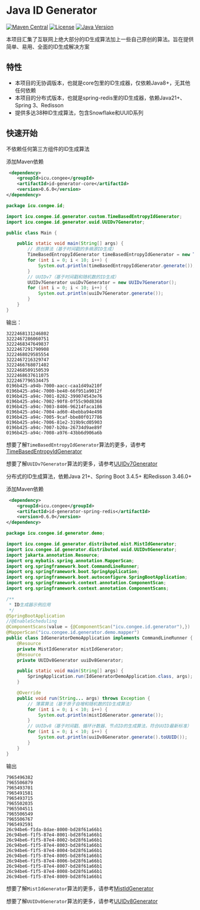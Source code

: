 # Java ID Generator

[![Maven Central](https://img.shields.io/maven-central/v/icu.congee/id-generator-core.svg)](https://search.maven.org/search?q=g:icu.congee%20AND%20a:id-generator-core)
[![License](https://img.shields.io/badge/license-MIT-blue.svg)](LICENSE)
[![Java Version](https://img.shields.io/badge/Java-8%2B-blue.svg)](https://www.oracle.com/java/technologies/javase/javase-jdk8-downloads.html)

本项目汇集了互联网上绝大部分的ID生成算法加上一些自己原创的算法。旨在提供简单、易用、全面的ID生成解决方案

## 特性

- 本项目的无协调版本，也就是core包里的ID生成器，仅依赖Java8+，无其他任何依赖
- 本项目的分布式版本，也就是spring-redis里的ID生成器，依赖Java21+、Spring 3、Redisson
- 提供多达38种ID生成算法，包含Snowflake和UUID系列

## 快速开始

不依赖任何第三方组件的ID生成算法

添加Maven依赖
```xml
 <dependency>
    <groupId>icu.congee</groupId>
    <artifactId>id-generator-core</artifactId>
    <version>0.6.0</version>
</dependency>
```

```java
package icu.congee.id;

import icu.congee.id.generator.custom.TimeBasedEntropyIdGenerator;
import icu.congee.id.generator.uuid.UUIDv7Generator;

public class Main {

    public static void main(String[] args) {
        // 原创算法（基于时间戳的多熵源ID生成）
        TimeBasedEntropyIdGenerator timeBasedEntropyIdGenerator = new TimeBasedEntropyIdGenerator();
        for (int i = 0; i < 10; i++) {
            System.out.println(timeBasedEntropyIdGenerator.generate());
        }
        // UUIDv7（基于时间戳和随机数的ID生成）
        UUIDv7Generator uuiDv7Generator = new UUIDv7Generator();
        for (int i = 0; i < 10; i++) {
            System.out.println(uuiDv7Generator.generate());
        }
    }
}
```

输出：
```text
3222468131246802
3222467286060751
3222468347649837
3222467291790908
3222468029585554
3222467216329747
3222466768071402
3222468509150539
3222468637611075
3222467796534475
0196b425-a94b-7000-aacc-caa1d49a210f
0196b425-a94c-7000-be40-66f951a9012f
0196b425-a94c-7001-8282-399074543e76
0196b425-a94c-7002-90f8-0f55c90d8368
0196b425-a94c-7003-8406-96214faca186
0196b425-a94c-7004-ad60-4bebba94e498
0196b425-a94c-7005-9caf-bbe80f017786
0196b425-a94c-7006-81e2-319b9cd05903
0196b425-a94c-7007-b20a-26734d9ae89f
0196b425-a94c-7008-a976-43bb6d906a6b
```

想要了解`TimeBasedEntropyIdGenerator`算法的更多，请参考[TimeBasedEntropyIdGenerator](./docs/ID生成算法介绍/26-TimeBasedEntropyId.md)

想要了解`UUIDv7Generator`算法的更多，请参考[UUIDv7Generator](./docs/ID生成算法介绍/35-UUIDv7.md)

分布式的ID生成算法，依赖Java 21+、Spring Boot 3.4.5+ 和Redisson 3.46.0+

添加Maven依赖
```xml
 <dependency>
    <groupId>icu.congee</groupId>
    <artifactId>id-generator-spring-redis</artifactId>
    <version>0.6.0</version>
</dependency>
```

```java
package icu.congee.id.generator.demo;

import icu.congee.id.generator.distributed.mist.MistIdGenerator;
import icu.congee.id.generator.distributed.uuid.UUIDv8Generator;
import jakarta.annotation.Resource;
import org.mybatis.spring.annotation.MapperScan;
import org.springframework.boot.CommandLineRunner;
import org.springframework.boot.SpringApplication;
import org.springframework.boot.autoconfigure.SpringBootApplication;
import org.springframework.context.annotation.ComponentScan;
import org.springframework.context.annotation.ComponentScans;

/**
 * ID生成器示例应用
 */
@SpringBootApplication
//@EnableScheduling
@ComponentScans(value = {@ComponentScan("icu.congee.id.generator"),})
@MapperScan("icu.congee.id.generator.demo.mapper")
public class IdGeneratorDemoApplication implements CommandLineRunner {
    @Resource
    private MistIdGenerator mistIdGenerator;
    @Resource
    private UUIDv8Generator uuiDv8Generator;

    public static void main(String[] args) {
        SpringApplication.run(IdGeneratorDemoApplication.class, args);
    }

    @Override
    public void run(String... args) throws Exception {
        // 薄雾算法（基于原子自增和随机数的ID生成算法）
        for (int i = 0; i < 10; i++) {
            System.out.println(mistIdGenerator.generate());
        }
        // UUIDv8（基于时间戳、循环计数器、节点ID的生成算法，符合UUID最新标准）
        for (int i = 0; i < 10; i++) {
            System.out.println(uuiDv8Generator.generate().toUUID());
        }
    }
}

```
输出
```text
7965496382
7965506879
7965493701
7965491581
7965493715
7965502035
7965504511
7965506549
7965506767
7965492591
26c94be6-f1da-8dae-8000-bd28f61a66b1
26c94be6-f1f5-87e4-8001-bd28f61a66b1
26c94be6-f1f5-87e4-8002-bd28f61a66b1
26c94be6-f1f5-87e4-8003-bd28f61a66b1
26c94be6-f1f5-87e4-8004-bd28f61a66b1
26c94be6-f1f5-87e4-8005-bd28f61a66b1
26c94be6-f1f5-87e4-8006-bd28f61a66b1
26c94be6-f1f5-87e4-8007-bd28f61a66b1
26c94be6-f1f5-87e4-8008-bd28f61a66b1
26c94be6-f1f5-87e4-8009-bd28f61a66b1
```

想要了解`MistIdGenerator`算法的更多，请参考[MistIdGenerator](./docs/ID生成算法介绍/14-MIST_ID.md)

想要了解`UUIDv8Generator`算法的更多，请参考[UUIDv8Generator](./docs/ID生成算法介绍/36-UUIDv8.md)